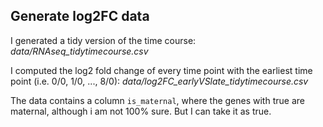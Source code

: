 ## Generate log2FC data

I generated a tidy version of the time course: *data/RNAseq_tidytimecourse.csv*

I computed the log2 fold change of every time point with the earliest time point (i.e. 0/0, 1/0, ..., 8/0): *data/log2FC_earlyVSlate_tidytimecourse.csv*

The data contains a column `is_maternal`, where the genes with true are maternal, although i am not 100% sure. But I can take it as true.


